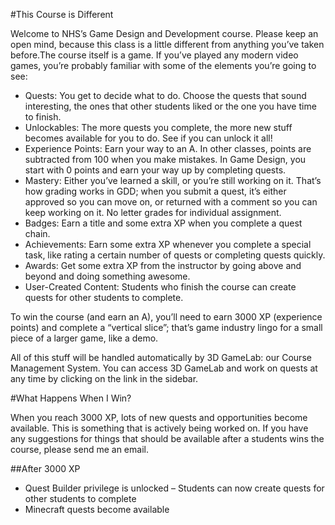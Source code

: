 #This Course is Different

Welcome to NHS’s Game Design and Development course. Please keep an open mind, because this class is a little different from anything you’ve taken before.The course itself is a game. If you’ve played any modern video games, you’re probably familiar with some of the elements you’re going to see:

* Quests: You get to decide what to do. Choose the quests that sound interesting, the ones that other students liked or the one you have time to finish.
* Unlockables: The more quests you complete, the more new stuff becomes available for you to do. See if you can unlock it all!
* Experience Points: Earn your way to an A. In other classes, points are subtracted from 100 when you make mistakes. In Game Design, you start with 0 points and earn your way up by completing quests.
* Mastery: Either you’ve learned a skill, or you’re still working on it. That’s how grading works in GDD; when you submit a quest, it’s either approved so you can move on, or returned with a comment so you can keep working on it. No letter grades for individual assignment.
* Badges: Earn a title and some extra XP when you complete a quest chain.
* Achievements: Earn some extra XP whenever you complete a special task, like rating a certain number of quests or completing quests quickly.
* Awards: Get some extra XP from the instructor by going above and beyond and doing something awesome.
* User-Created Content: Students who finish the course can create quests for other students to complete.

To win the course (and earn an A), you’ll need to earn 3000 XP (experience points) and complete a “vertical slice”; that’s game industry lingo for a small piece of a larger game, like a demo.

All of this stuff will be handled automatically by 3D GameLab: our Course Management System. You can access 3D GameLab and work on quests at any time by clicking on the link in the sidebar.

#What Happens When I Win?

When you reach 3000 XP, lots of new quests and opportunities become available. This is something that is actively being worked on. If you have any suggestions for things that should be available after a students wins the course, please send me an email.

##After 3000 XP

* Quest Builder privilege is unlocked – Students can now create quests for other students to complete
* Minecraft quests become available
